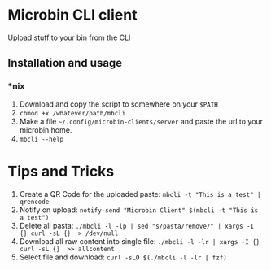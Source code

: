 # Microbin CLI client

Upload stuff to your bin from the CLI

## Installation and usage

### \*nix

1. Download and copy the script to somewhere on your `$PATH`
2. `chmod +x /whatever/path/mbcli`
3. Make a file `~/.config/microbin-clients/server` and paste the url to your microbin home.
4. `mbcli --help`

# Tips and Tricks

1. Create a QR Code for the uploaded paste: `mbcli -t "This is a test" | qrencode`
2. Notify on upload: `notify-send "Microbin Client" $(mbcli -t "This is a test")`
3. Delete all pasta: `./mbcli -l -lp | sed "s/pasta/remove/" | xargs -I {} curl -sL {}  > /dev/null`
4. Download all raw content into single file: `./mbcli -l -lr | xargs -I {} curl -sL {}  >> allcontent`
5. Select file and download: `curl -sLO $(./mbcli -l -lr | fzf)`

